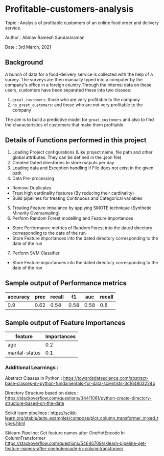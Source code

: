 # Profitable-customers-analysis

Topic : Analysis of profitable customers of an online food order and delivery service.

Author : Abinav Ramesh Sundararaman

Date : 3rd March, 2021

## Background

A bunch of data for a food-delivery service is collected with the help of a survey. The surveys are then manually typed into a computer by the company's office in a foreign country.Through the internal data on these users, customers have been separated these into two classes:
1. `great_customers`: those who are very profitable to the company
2. `no_great_customers`: and those who are not very profitable to the company

The aim is to build a predictive model for `great_customers` and also to find the characteristics of customers that make them profitable 

## Details of Functions performed in this project

1. Loading Project configurations (Like project name, file path and other global attributes. They can be defined in the .json file)
2. Created Dated directories to store outputs per day 
3. Loading data and Exception handling if File does not exist in the given path
4. Data Pre-processing
- Remove Duplicates
- Treat high cardinality features (By reducing their cardinality)
- Build pipelines for treating Continuous and Categorical variables
5. Treating Feature imbalance by applying SMOTE technique (Synthetic Minority Oversampling)
6. Perform Random Forest modelling and Feature importances
- Store Performance metrics of Random Forest into the dated directory corresponding to the date of the run
- Store Feature importances into the dated directory corresponding to the date of the run
7. Perform SVM Classifier
- Store Feature importances into the dated directory corresponding to the date of the run

## Sample output of Performance metrics


|**accuracy**  |**prec**|**recall**|**f1**|**auc** |**recall**|
|--------------|--------|----------|------|--------|----------|
|0.9           |0.62    |0.58      |0.58  | 0.58   |0.8       |

## Sample output of Feature importances


|**feature**     |**Importances**|
|----------------|---------------|
|age             |0.2            |
|marital-status  |0.1            |

### Additional Learnings : 

Abstract Classes in Python : 
https://towardsdatascience.com/abstract-base-classes-in-python-fundamentals-for-data-scientists-3c164803224b

Directory Structure based on dates : 
https://stackoverflow.com/questions/34411061/python-create-directory-structure-based-on-the-date

Scikit learn pipelines : 
https://scikit-learn.org/stable/auto_examples/compose/plot_column_transformer_mixed_types.html

Sklearn Pipeline: Get feature names after OneHotEncode In ColumnTransformer
https://stackoverflow.com/questions/54646709/sklearn-pipeline-get-feature-names-after-onehotencode-in-columntransformer

